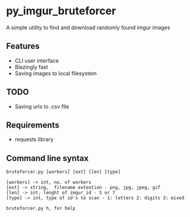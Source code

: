# py_imgur_bruteforcer

A simple utility to find and download randomly found imgur images

## Features 
- CLI user interface
- Blazingly fast
- Saving images to local filesystem

## TODO
- Saving urls to .csv file

## Requirements
- requests library

## Command line syntax

```
bruteforcer.py [workers] [ext] [len] [type]

[workers] -> int, no. of workers
[ext] -> string,  filename extention - png, jpg, jpeg, gif
[len] -> int, lenght of imgur_id - 5 or 7
[type] -> int, type of id's to scan - 1: letters 2: digits 3: mixed

bruteforcer.py h, for help
```
